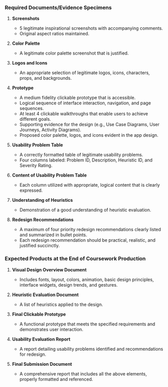 ### Required Documents/Evidence Specimens

1. **Screenshots**
   - 5 legitimate inspirational screenshots with accompanying comments.
   - Original aspect ratios maintained.

2. **Color Palette**
   - A legitimate color palette screenshot that is justified.

3. **Logos and Icons**
   - An appropriate selection of legitimate logos, icons, characters, props, and backgrounds.

4. **Prototype**
   - A medium fidelity clickable prototype that is accessible.
   - Logical sequence of interface interaction, navigation, and page sequences.
   - At least 4 clickable walkthroughs that enable users to achieve different goals.
   - Supporting evidence for the design (e.g., Use Case Diagrams, User Journeys, Activity Diagrams).
   - Proposed color palette, logos, and icons evident in the app design.

5. **Usability Problem Table**
   - A correctly formatted table of legitimate usability problems.
   - Four columns labeled: Problem ID, Description, Heuristic ID, and Severity Rating.

6. **Content of Usability Problem Table**
   - Each column utilized with appropriate, logical content that is clearly expressed.

7. **Understanding of Heuristics**
   - Demonstration of a good understanding of heuristic evaluation.

8. **Redesign Recommendations**
   - A maximum of four priority redesign recommendations clearly listed and summarized in bullet points.
   - Each redesign recommendation should be practical, realistic, and justified succinctly.

### Expected Products at the End of Coursework Production

1. **Visual Design Overview Document**
   - Includes fonts, layout, colors, animation, basic design principles, interface widgets, design trends, and gestures.

2. **Heuristic Evaluation Document**
   - A list of heuristics applied to the design.

3. **Final Clickable Prototype**
   - A functional prototype that meets the specified requirements and demonstrates user interaction.

4. **Usability Evaluation Report**
   - A report detailing usability problems identified and recommendations for redesign.

5. **Final Submission Document**
   - A comprehensive report that includes all the above elements, properly formatted and referenced.
